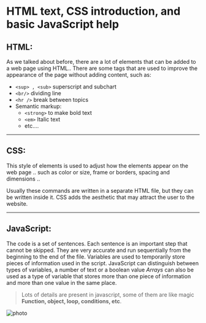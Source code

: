 # HTML text, CSS introduction, and basic JavaScript help


## **HTML**:

As we talked about before, there are a lot of elements that can be added to a web page using HTML..
There are some tags that are used to improve the appearance of the page without adding content, such as:

* `<sup> , <sub>` superscript and subchart
* `<br/>` dividing line
* `<hr />` break between topics
* Semantic markup:
    * `<strong>` to make bold text
    * `<em>` Italic text
    * etc....

---


## **CSS**:
This style of elements is used to adjust how the elements appear on the web page .. such as color or size, frame or borders, spacing and dimensions ..

Usually these commands are written in a separate HTML file, but they can be written inside it.
CSS adds the aesthetic that may attract the user to the website.

---

## **JavaScript**: 
The code is a set of sentences. Each sentence is an important step that cannot be skipped.
They are very accurate and run sequentially from the beginning to the end of the file.
Variables are used to temporarily store pieces of information used in the script. JavaScript can distinguish between types of variables, a number of text or a boolean value
*Arrays* can also be used as a type of variable that stores more than one piece of information and more than one value in the same place.
> Lots of details are present in javascript, some of them are like magic
> **Function, object, loop, conditions, etc**.




![photo](https://html-css-js.com/images/og.jpg)
